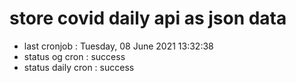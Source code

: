 # store covid daily api as json data

- last cronjob : Tuesday, 08 June 2021 13:32:38
- status og cron : success
- status daily cron : success
      
      